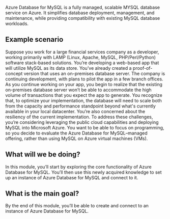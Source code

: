 Azure Database for MySQL is a fully managed, scalable MYSQL database service on Azure. It simplifies database deployment, management, and maintenance, while providing compatibility with existing MySQL database workloads.

## Example scenario

Suppose you work for a large financial services company as a developer, working primarily with LAMP (Linux, Apache, MySQL, PHP/Perl/Python) software stack-based solutions. You’re developing a web-based app that will utilize MySQL as its data store. You’ve already created a proof-of-concept version that uses an on-premises database server. The company is continuing development, with plans to pilot the app in a few branch offices.
As you continue working on your app, you begin to realize that the existing on-premises database server won’t be able to accommodate the high volume of transactions that you expect the app to generate. You recognize that, to optimize your implementation, the database will need to scale both from the capacity and performance standpoint beyond what's currently available in your local datacenter. You’re also concerned about the resiliency of the current implementation. 
To address these challenges, you’re considering leveraging the public cloud capabilities and deploying MySQL into Microsoft Azure. You want to be able to focus on programming, so you decide to evaluate the Azure Database for MySQL–managed offering, rather than using MySQL on Azure virtual machines (VMs).

## What will we be doing?

In this module, you’ll start by exploring the core functionality of Azure Database for MySQL. You’ll then use this newly acquired knowledge to set up an instance of Azure Database for MySQL and connect to it. 

## What is the main goal?

By the end of this module, you’ll be able to create and connect to an instance of Azure Database for MySQL.
